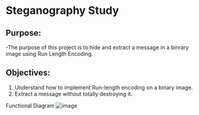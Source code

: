 # Steganography Study


## Purpose:

-The purpose of this project is to hide and extract a message in a binrary image using Run Length Encoding.

## Objectives:
 1. Understand how to implement Run-length encoding on a binary image.
 2. Extract a message without totally destroying it.



Functional Diagram
![image](https://user-images.githubusercontent.com/22623056/147929527-1de7e808-6e1d-4394-ab6a-b1da05c2bf76.png)



